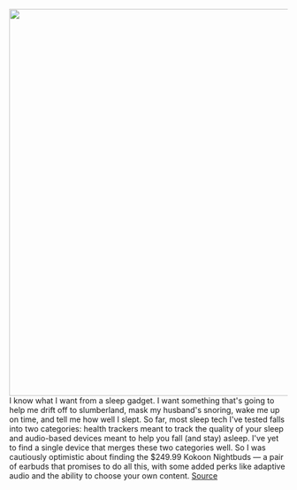 <img src='https://cdn.vox-cdn.com/thumbor/Njr_Cwk2OC2DeST3TDoGDzsFO_U=/0x0:2040x1360/1200x675/filters:focal(869x926:1195x1252)/cdn.vox-cdn.com/uploads/chorus_image/image/70470810/vsong_220201_5002_0006.0.jpg' width='700px' /><br/>
I know what I want from a sleep gadget. I want something that's going to help me drift off to slumberland, mask my husband's snoring, wake me up on time, and tell me how well I slept. So far, most sleep tech I've tested falls into two categories: health trackers meant to track the quality of your sleep and audio-based devices meant to help you fall (and stay) asleep. I've yet to find a single device that merges these two categories well. So I was cautiously optimistic about finding the $249.99 Kokoon Nightbuds — a pair of earbuds that promises to do all this, with some added perks like adaptive audio and the ability to choose your own content.
<a href='https://www.theverge.com/22915014/kokoon-nightbuds-wearable-sleep-tracker'> Source <a/>